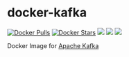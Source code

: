 # docker-kafka

[![Docker Pulls](https://img.shields.io/docker/pulls/aelesbao/kafka.svg)](https://hub.docker.com/r/aelesbao/kafka/) [![Docker Stars](https://img.shields.io/docker/stars/aelesbao/kafka.svg)](https://hub.docker.com/r/aelesbao/kafka/) [![](https://images.microbadger.com/badges/image/aelesbao/kafka.svg)](https://microbadger.com/images/aelesbao/kafka "Get your own image badge on microbadger.com") [![](https://images.microbadger.com/badges/version/aelesbao/kafka.svg)](https://microbadger.com/images/aelesbao/kafka "Get your own version badge on microbadger.com") [![](https://images.microbadger.com/badges/commit/aelesbao/kafka.svg)](https://microbadger.com/images/aelesbao/kafka "Get your own image badge on microbadger.com")

Docker Image for [Apache Kafka](https://kafka.apache.org)
